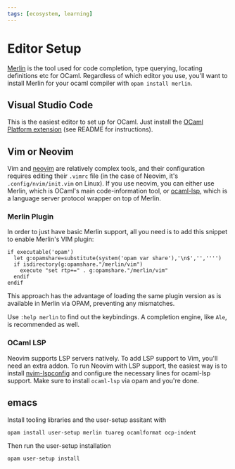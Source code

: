 ```yaml
---
tags: [ecosystem, learning]
---
```


# Editor Setup

[Merlin](https://github.com/ocaml/merlin) is the tool used for code completion, type querying, locating definitions etc for OCaml. Regardless of which editor you use, you'll want to install Merlin for your ocaml compiler with `opam install merlin`.

## Visual Studio Code

This is the easiest editor to set up for OCaml.
Just install the [OCaml Platform extension](https://github.com/ocamllabs/vscode-ocaml-platform)
(see README for instructions).

## Vim or Neovim

Vim and [neovim](https://neovim.io/) are relatively complex tools, and their configuration requires editing their `.vimrc` file (in the case of Neovim, it's `.config/nvim/init.vim` on Linux).
If you use neovim, you can either use Merlin, which is OCaml's main code-information tool,
or [ocaml-lsp](https://github.com/ocaml/ocaml-lsp),
which is a language server protocol wrapper on top of Merlin.

### Merlin Plugin

In order to just have basic Merlin support, all you need is to add this snippet to enable Merlin's VIM plugin:

```
if executable('opam')
  let g:opamshare=substitute(system('opam var share'),'\n$','','''')
  if isdirectory(g:opamshare."/merlin/vim")
    execute "set rtp+=" . g:opamshare."/merlin/vim"
  endif
endif
```

This approach has the advantage of loading the same plugin version as is available in Merlin via OPAM, preventing any mismatches.

Use `:help merlin` to find out the keybindings.
A completion engine, like `Ale`, is recommended as well.

### OCaml LSP

Neovim supports LSP servers natively. To add LSP support to Vim, you'll need an extra addon.
To run Neovim with LSP support, the easiest way is to install [nvim-lspconfig](https://github.com/neovim/nvim-lspconfig/blob/master/CONFIG.md#ocamllsp)
and configure the necessary lines for ocaml-lsp support.
Make sure to install `ocaml-lsp` via opam and you're done.

## emacs

Install tooling libraries and the user-setup assitant with

```
opam install user-setup merlin tuareg ocamlformat ocp-indent
```

Then run the user-setup installation

```
opam user-setup install
```

